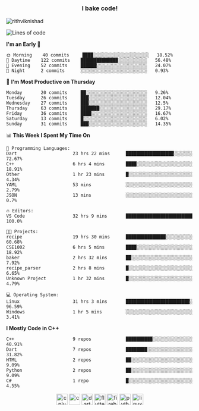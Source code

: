 <h3 align="center">I bake code!</h3>

<p align="left"> <img src="https://komarev.com/ghpvc/?username=rithviknishad" alt="rithviknishad" /> </p>

<!--START_SECTION:waka-->
![Lines of code](https://img.shields.io/badge/From%20Hello%20World%20I%27ve%20Written-691488%20lines%20of%20code-blue)

**I'm an Early 🐤** 

```text
🌞 Morning    40 commits     ████░░░░░░░░░░░░░░░░░░░░░   18.52% 
🌆 Daytime    122 commits    ██████████████░░░░░░░░░░░   56.48% 
🌃 Evening    52 commits     ██████░░░░░░░░░░░░░░░░░░░   24.07% 
🌙 Night      2 commits      ░░░░░░░░░░░░░░░░░░░░░░░░░   0.93%

```
📅 **I'm Most Productive on Thursday** 

```text
Monday       20 commits     ██░░░░░░░░░░░░░░░░░░░░░░░   9.26% 
Tuesday      26 commits     ███░░░░░░░░░░░░░░░░░░░░░░   12.04% 
Wednesday    27 commits     ███░░░░░░░░░░░░░░░░░░░░░░   12.5% 
Thursday     63 commits     ███████░░░░░░░░░░░░░░░░░░   29.17% 
Friday       36 commits     ████░░░░░░░░░░░░░░░░░░░░░   16.67% 
Saturday     13 commits     █░░░░░░░░░░░░░░░░░░░░░░░░   6.02% 
Sunday       31 commits     ███░░░░░░░░░░░░░░░░░░░░░░   14.35%

```


📊 **This Week I Spent My Time On** 

```text
💬 Programming Languages: 
Dart                     23 hrs 22 mins      ██████████████████░░░░░░░   72.67% 
C++                      6 hrs 4 mins        ████░░░░░░░░░░░░░░░░░░░░░   18.91% 
Other                    1 hr 23 mins        █░░░░░░░░░░░░░░░░░░░░░░░░   4.34% 
YAML                     53 mins             ░░░░░░░░░░░░░░░░░░░░░░░░░   2.79% 
JSON                     13 mins             ░░░░░░░░░░░░░░░░░░░░░░░░░   0.7%

🔥 Editors: 
VS Code                  32 hrs 9 mins       █████████████████████████   100.0%

🐱‍💻 Projects: 
recipe                   19 hrs 30 mins      ███████████████░░░░░░░░░░   60.68% 
CSE1002                  6 hrs 5 mins        ████░░░░░░░░░░░░░░░░░░░░░   18.92% 
baker                    2 hrs 32 mins       ██░░░░░░░░░░░░░░░░░░░░░░░   7.92% 
recipe_parser            2 hrs 8 mins        █░░░░░░░░░░░░░░░░░░░░░░░░   6.65% 
Unknown Project          1 hr 32 mins        █░░░░░░░░░░░░░░░░░░░░░░░░   4.79%

💻 Operating System: 
Linux                    31 hrs 3 mins       ████████████████████████░   96.59% 
Windows                  1 hr 5 mins         ░░░░░░░░░░░░░░░░░░░░░░░░░   3.41%

```

**I Mostly Code in C++** 

```text
C++                      9 repos             ██████████░░░░░░░░░░░░░░░   40.91% 
Dart                     7 repos             ████████░░░░░░░░░░░░░░░░░   31.82% 
HTML                     2 repos             ██░░░░░░░░░░░░░░░░░░░░░░░   9.09% 
Python                   2 repos             ██░░░░░░░░░░░░░░░░░░░░░░░   9.09% 
C#                       1 repo              █░░░░░░░░░░░░░░░░░░░░░░░░   4.55%

```



<!--END_SECTION:waka-->

<p align="center">
  <img src="https://devicons.github.io/devicon/devicon.git/icons/cplusplus/cplusplus-original.svg" alt="cplusplus" width="30" height="30"/>
  <img src="https://devicons.github.io/devicon/devicon.git/icons/c/c-original.svg" alt="c" width="30" height="30"/>
  <img src="https://www.vectorlogo.zone/logos/dartlang/dartlang-icon.svg" alt="dart" width="30" height="30"/>
  <img src="https://www.vectorlogo.zone/logos/flutterio/flutterio-icon.svg" alt="flutter" width="30" height="30"/> 
  <img src="https://www.vectorlogo.zone/logos/firebase/firebase-icon.svg" alt="firebase" width="30" height="30"/> 
  <img src="https://devicons.github.io/devicon/devicon.git/icons/python/python-original.svg" alt="python" width="30" height="30"/> 
  <img src="https://devicons.github.io/devicon/devicon.git/icons/linux/linux-original.svg" alt="linux" width="30" height="30"/> 
</p>
